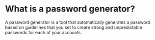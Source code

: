 # What is a password generator?
A password generator is a tool that automatically generates a password based on guidelines that you set to create strong and unpredictable passwords for each 
of your accounts.
